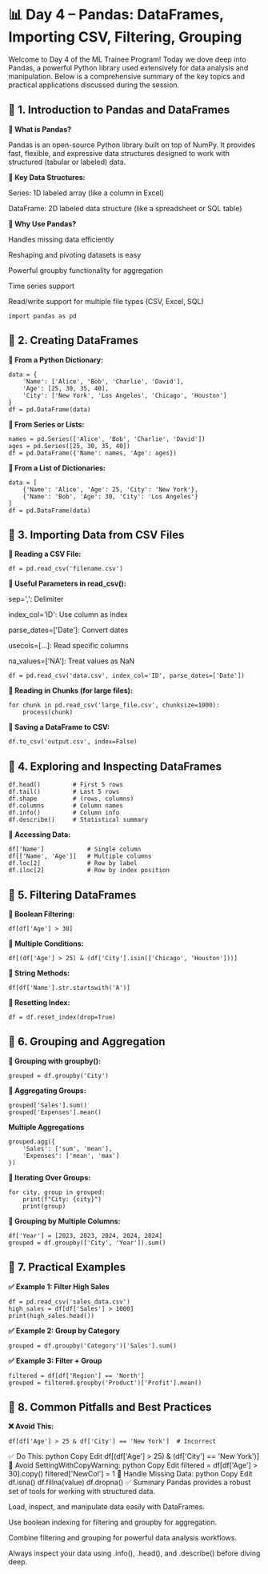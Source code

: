 # 📊 Day 4 – Pandas: DataFrames, Importing CSV, Filtering, Grouping

Welcome to Day 4 of the ML Trainee Program! Today we dove deep into Pandas, a powerful Python library used extensively for data analysis and manipulation. Below is a comprehensive summary of the key topics and practical applications discussed during the session.

## 🔷 1. Introduction to Pandas and DataFrames

**🔹 What is Pandas?**

Pandas is an open-source Python library built on top of NumPy. It provides fast, flexible, and expressive data structures designed to work with structured (tabular or labeled) data.

**🔹 Key Data Structures:**

Series: 1D labeled array (like a column in Excel)

DataFrame: 2D labeled data structure (like a spreadsheet or SQL table)

**🔹 Why Use Pandas?**

Handles missing data efficiently

Reshaping and pivoting datasets is easy

Powerful groupby functionality for aggregation

Time series support

Read/write support for multiple file types (CSV, Excel, SQL)
```
import pandas as pd
```

## 🔷 2. Creating DataFrames

**🔸 From a Python Dictionary:**
```
data = {
    'Name': ['Alice', 'Bob', 'Charlie', 'David'],
    'Age': [25, 30, 35, 40],
    'City': ['New York', 'Los Angeles', 'Chicago', 'Houston']
}
df = pd.DataFrame(data)
```
**🔸 From Series or Lists:**
```
names = pd.Series(['Alice', 'Bob', 'Charlie', 'David'])
ages = pd.Series([25, 30, 35, 40])
df = pd.DataFrame({'Name': names, 'Age': ages})
```
**🔸 From a List of Dictionaries:**
```
data = [
    {'Name': 'Alice', 'Age': 25, 'City': 'New York'},
    {'Name': 'Bob', 'Age': 30, 'City': 'Los Angeles'}
]
df = pd.DataFrame(data)
```
## 🔷 3. Importing Data from CSV Files

**🔸 Reading a CSV File:**
```
df = pd.read_csv('filename.csv')
```
**🔸 Useful Parameters in read_csv():**

sep=',': Delimiter

index_col='ID': Use column as index

parse_dates=['Date']: Convert dates

usecols=[...]: Read specific columns

na_values=['NA']: Treat values as NaN
```
df = pd.read_csv('data.csv', index_col='ID', parse_dates=['Date'])
```
**🔸 Reading in Chunks (for large files):**
```
for chunk in pd.read_csv('large_file.csv', chunksize=1000):
    process(chunk)
```
**🔸 Saving a DataFrame to CSV:**
```
df.to_csv('output.csv', index=False)
```
## 🔷 4. Exploring and Inspecting DataFrames
```
df.head()         # First 5 rows
df.tail()         # Last 5 rows
df.shape          # (rows, columns)
df.columns        # Column names
df.info()         # Column info
df.describe()     # Statistical summary
```
**🔸 Accessing Data:**
```
df['Name']            # Single column
df[['Name', 'Age']]   # Multiple columns
df.loc[2]             # Row by label
df.iloc[2]            # Row by index position
```
## 🔷 5. Filtering DataFrames
**🔸 Boolean Filtering:**
```
df[df['Age'] > 30]
```
**🔸 Multiple Conditions:**
```
df[(df['Age'] > 25) & (df['City'].isin(['Chicago', 'Houston']))]
```
**🔸 String Methods:**
```
df[df['Name'].str.startswith('A')]
```
**🔸 Resetting Index:**
```
df = df.reset_index(drop=True)
```
## 🔷 6. Grouping and Aggregation

**🔸 Grouping with groupby():**
```
grouped = df.groupby('City')
```
**🔸 Aggregating Groups:**
```
grouped['Sales'].sum()
grouped['Expenses'].mean()
```
**Multiple Aggregations**
```
grouped.agg({
    'Sales': ['sum', 'mean'],
    'Expenses': ['mean', 'max']
})
```
**🔸 Iterating Over Groups:**
```
for city, group in grouped:
    print(f"City: {city}")
    print(group)
```
**🔸 Grouping by Multiple Columns:**
```
df['Year'] = [2023, 2023, 2024, 2024, 2024]
grouped = df.groupby(['City', 'Year']).sum()
```
## 🔷 7. Practical Examples

**✅ Example 1: Filter High Sales**
```
df = pd.read_csv('sales_data.csv')
high_sales = df[df['Sales'] > 1000]
print(high_sales.head())
```
**✅ Example 2: Group by Category**
```
grouped = df.groupby('Category')['Sales'].sum()
```
**✅ Example 3: Filter + Group**
```
filtered = df[df['Region'] == 'North']
grouped = filtered.groupby('Product')['Profit'].mean()
```
## 🔷 8. Common Pitfalls and Best Practices
**❌ Avoid This:**
```
df[df['Age'] > 25 & df['City'] == 'New York']  # Incorrect
```
✅ Do This:
python
Copy
Edit
df[(df['Age'] > 25) & (df['City'] == 'New York')]
🔸 Avoid SettingWithCopyWarning:
python
Copy
Edit
filtered = df[df['Age'] > 30].copy()
filtered['NewCol'] = 1
🔸 Handle Missing Data:
python
Copy
Edit
df.isna()
df.fillna(value)
df.dropna()
✅ Summary
Pandas provides a robust set of tools for working with structured data.

Load, inspect, and manipulate data easily with DataFrames.

Use boolean indexing for filtering and groupby for aggregation.

Combine filtering and grouping for powerful data analysis workflows.

Always inspect your data using .info(), .head(), and .describe() before diving deep.


